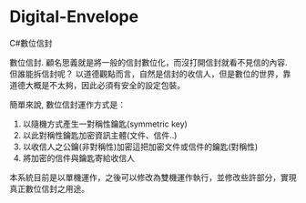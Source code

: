 # Digital-Envelope
C#數位信封

數位信封. 顧名思義就是將一般的信封數位化，而沒打開信封就看不見信的內容. 但誰能拆信封呢？
以道德觀點而言，自然是信封的收信人，但是數位的世界，靠道德大概是不太夠，因此必須有安全的設定包裝。

簡單來說, 數位信封運作方式是：
 1. 以隨機方式產生一對稱性鑰匙(symmetric key)
 2. 以此對稱性鑰匙加密資訊主體(文件、信件..)
 3. 以收信人之公鑰(非對稱性)加密這把加密文件或信件的鑰匙(對稱性)
 4. 將加密的信件與鑰匙寄給收信人


本系統目前是以單機運作，之後可以修改為雙機運作執行，並修改些許部分，實現真正數位信封之用途。
